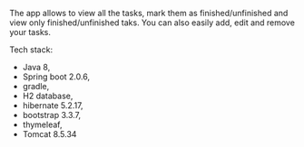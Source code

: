 The app allows to view all the tasks, mark them as finished/unfinished and view only finished/unfinished taks. You can also easily add, edit and remove your tasks.

Tech stack:
- Java 8,
- Spring boot 2.0.6,
- gradle,
- H2 database,
- hibernate 5.2.17,
- bootstrap 3.3.7,
- thymeleaf,
- Tomcat 8.5.34
